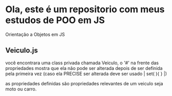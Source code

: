 <h1>Ola, este é um repositorio com meus estudos de POO em JS</h1>
Orientação a Objetos em JS

<h2>Veiculo.js</h2>
você encontrara uma class privada chamada Veiculo, o '#' na frente das propriedades mostra que ela não pode ser alterada depois de ser definida pela primeira vez (caso ela PRECISE ser alterada deve ser usado | set( ){ } |)
<p></p>
<p></p>
as propriedades definidas são propriedades relevantes de um veiculo seja moto ou carro.

